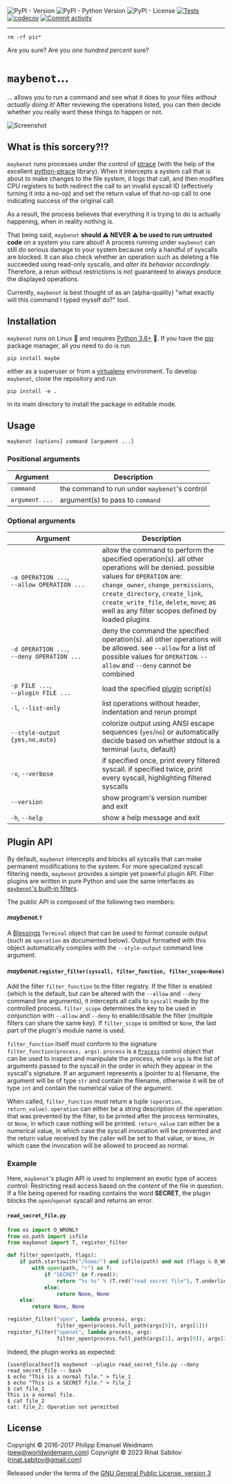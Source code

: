 ![PyPI - Version](https://img.shields.io/pypi/v/maybenot)
![PyPI - Python Version](https://img.shields.io/pypi/pyversions/maybenot)
![PyPI - License](https://img.shields.io/pypi/l/maybenot)
[![Tests](https://github.com/histrio/maybenot/actions/workflows/main.yml/badge.svg?branch=master)](https://github.com/histrio/maybenot/actions/workflows/main.yml)
[![codecov](https://codecov.io/gh/histrio/maybenot/graph/badge.svg?token=X6ZMMZNN5T)](https://codecov.io/gh/histrio/maybenot)
[![Commit activity](https://img.shields.io/github/commit-activity/m/histrio/maybenot)](https://img.shields.io/github/commit-activity/m/histrio/maybenot)


---


```
rm -rf pic*
```

Are you sure? Are you *one hundred percent* sure?


# `maybenot`...

... allows you to run a command and see what it does to your files *without actually doing it!* After reviewing the operations listed, you can then decide whether you really want these things to happen or not.

![Screenshot](screenshot.png)


## What is this sorcery?!?

`maybenot` runs processes under the control of [ptrace](https://en.wikipedia.org/wiki/Ptrace) (with the help of the excellent [python-ptrace](https://github.com/haypo/python-ptrace) library). When it intercepts a system call that is about to make changes to the file system, it logs that call, and then modifies CPU registers to both redirect the call to an invalid syscall ID (effectively turning it into a no-op) and set the return value of that no-op call to one indicating success of the original call.

As a result, the process believes that everything it is trying to do is actually happening, when in reality nothing is.

That being said, `maybenot` **should :warning: NEVER :warning: be used to run untrusted code** on a system you care about! A process running under `maybenot` can still do serious damage to your system because only a handful of syscalls are blocked. It can also check whether an operation such as deleting a file succeeded using read-only syscalls, and *alter its behavior accordingly.* Therefore, a rerun without restrictions is not guaranteed to always produce the displayed operations.

Currently, `maybenot` is best thought of as an (alpha-quality) "what exactly will this command I typed myself do?" tool.


## Installation

`maybenot` runs on Linux :penguin: and requires [Python 3.8+](https://www.python.org/) :snake:. If you have the [pip](https://pip.pypa.io) package manager, all you need to do is run

```
pip install maybe
```

either as a superuser or from a [virtualenv](https://virtualenv.pypa.io) environment. To develop `maybenot`, clone the repository and run

```
pip install -e .
```

in its main directory to install the package in editable mode.


## Usage

```
maybenot [options] command [argument ...]
```

### Positional arguments

| Argument | Description |
| --- | --- |
| `command` | the command to run under `maybenot`'s control |
| `argument ...` | argument(s) to pass to `command` |

### Optional arguments

| Argument | Description |
| --- | --- |
| `-a OPERATION ...`,<br>`--allow OPERATION ...`<br>&nbsp;&nbsp;&nbsp;&nbsp;&nbsp;&nbsp;&nbsp;&nbsp;&nbsp;&nbsp;&nbsp;&nbsp;&nbsp;&nbsp;&nbsp;&nbsp;&nbsp;&nbsp;&nbsp;&nbsp;&nbsp;&nbsp;&nbsp;&nbsp;&nbsp;&nbsp;&nbsp;&nbsp;&nbsp;&nbsp;&nbsp;&nbsp;&nbsp;&nbsp;&nbsp;&nbsp;&nbsp;&nbsp;&nbsp;&nbsp;&nbsp;&nbsp;&nbsp;&nbsp;&nbsp; | allow the command to perform the specified operation(s). all other operations will be denied. possible values for `OPERATION` are: `change_owner`, `change_permissions`, `create_directory`, `create_link`, `create_write_file`, `delete`, `move`; as well as any filter scopes defined by loaded plugins |
| `-d OPERATION ...`,<br>`--deny OPERATION ...` | deny the command the specified operation(s). all other operations will be allowed. see `--allow` for a list of possible values for `OPERATION`. `--allow` and `--deny` cannot be combined |
| `-p FILE ...`,<br>`--plugin FILE ...` | load the specified [plugin](#plugin-api) script(s) |
| `-l`, `--list-only` | list operations without header, indentation and rerun prompt |
| `--style-output {yes,no,auto}` | colorize output using ANSI escape sequences (`yes`/`no`) or automatically decide based on whether stdout is a terminal (`auto`, default) |
| `-v`, `--verbose` | if specified once, print every filtered syscall. if specified twice, print every syscall, highlighting filtered syscalls |
| `--version` | show program's version number and exit |
| `-h`, `--help` | show a help message and exit |


## Plugin API

By default, `maybenot` intercepts and blocks all syscalls that can make permanent modifications to the system. For more specialized syscall filtering needs, `maybenot` provides a simple yet powerful plugin API. Filter plugins are written in pure Python and use the same interfaces as [`maybenot`'s built-in filters](maybenot/filters).

The public API is composed of the following two members:

#### *maybenot.*`T`

A [Blessings](https://github.com/erikrose/blessings) `Terminal` object that can be used to format console output (such as `operation` as documented below). Output formatted with this object automatically complies with the `--style-output` command line argument.

#### *maybenot.*`register_filter(syscall, filter_function, filter_scope=None)`

Add the filter `filter_function` to the filter registry. If the filter is enabled (which is the default, but can be altered with the `--allow` and `--deny` command line arguments), it intercepts all calls to `syscall` made by the controlled process. `filter_scope` determines the key to be used in conjunction with `--allow` and `--deny` to enable/disable the filter (multiple filters can share the same key). If `filter_scope` is omitted or `None`, the last part of the plugin's module name is used.

`filter_function` itself must conform to the signature `filter_function(process, args)`. `process` is a [`Process`](maybenot/process.py) control object that can be used to inspect and manipulate the process, while `args` is the list of arguments passed to the syscall in the order in which they appear in the syscall's signature. If an argument represents a (pointer to a) filename, the argument will be of type `str` and contain the filename, otherwise it will be of type `int` and contain the numerical value of the argument.

When called, `filter_function` must return a tuple `(operation, return_value)`. `operation` can either be a string description of the operation that was prevented by the filter, to be printed after the process terminates, or `None`, in which case nothing will be printed. `return_value` can either be a numerical value, in which case the syscall invocation will be prevented and the return value received by the caller will be set to that value, or `None`, in which case the invocation will be allowed to proceed as normal.

### Example

Here, `maybenot`'s plugin API is used to implement an exotic type of access control: Restricting read access based on the *content* of the file in question. If a file being opened for reading contains the word **SECRET**, the plugin blocks the `open`/`openat` syscall and returns an error.

#### `read_secret_file.py`

```python
from os import O_WRONLY
from os.path import isfile
from maybenot import T, register_filter

def filter_open(path, flags):
    if path.startswith("/home/") and isfile(path) and not (flags & O_WRONLY):
        with open(path, "r") as f:
            if "SECRET" in f.read():
                return "%s %s" % (T.red("read secret file"), T.underline(path)), -1
            else:
                return None, None
    else:
        return None, None

register_filter("open", lambda process, args:
                filter_open(process.full_path(args[0]), args[1]))
register_filter("openat", lambda process, args:
                filter_open(process.full_path(args[1], args[0]), args[2]))
```

Indeed, the plugin works as expected:

```
[user@localhost]$ maybenot --plugin read_secret_file.py --deny read_secret_file -- bash
$ echo "This is a normal file." > file_1
$ echo "This is a SECRET file." > file_2
$ cat file_1
This is a normal file.
$ cat file_2
cat: file_2: Operation not permitted
```


## License

Copyright &copy; 2016-2017 Philipp Emanuel Weidmann (<pew@worldwidemann.com>)
Copyright &copy; 2023 Rinat Sabitov (<rinat.sabitov@gmail.com>)

Released under the terms of the [GNU General Public License, version 3](https://gnu.org/licenses/gpl.html)
